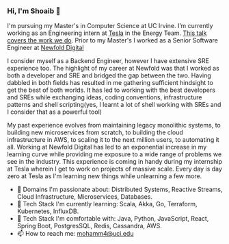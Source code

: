 ### Hi, I'm Shoaib 👋

I'm pursuing my Master's in Computer Science at UC Irvine. I’m currently working as an Engineering intern at [Tesla](https://www.tesla.com/energy) in the Energy Team. [This talk covers the work we do](https://www.infoq.com/presentations/tesla-vpp/). Prior to my Master's I worked as a Senior Software Engineer at [Newfold Digital](https://newfold.com/)

I consider myself as a Backend Engineer, however I have extensive SRE experience too. The highlight of my career at Newfold was that I worked as both a developer and SRE and bridged the gap between the two. Having dabbled in both fields has resulted in me gathering sufficient hindsight to get the best of both worlds. It has led to working with the best developers and SREs while exchanging ideas, coding conventions, infrastructure patterns and shell scripting(yes, I learnt a lot of shell working with SREs and I consider that as a powerful tool)

My past experience evolves from maintaining legacy monolithic systems, to building new microservices from scratch, to building the cloud infrastructure in AWS, to scaling it to the next million users, to automating it all. Working at Newfold Digital has led to an exponential increase in my learning curve while providing me exposure to a wide range of problems we see in the industry. This experience is coming in handy during my internship at Tesla wherein I get to work on projects of massive scale. Every day is day zero at Tesla as I'm learning new things while unlearning a few more. 


- 🔭 Domains I'm passionate about: Distributed Systems, Reactive Streams, Cloud Infrastructure, Microservices, Databases.
- 🌱 Tech Stack I'm currently learning: Scala, Akka, Go, Terraform, Kubernetes, InfluxDB.
- 🌱 Tech Stack I'm comfortable with: Java, Python, JavaScript, React, Spring Boot, PostgresSQL, Redis, Cassandra, AWS.
- 📫 How to reach me: mohamm4@uci.edu
<!--
**MohammedShoaib/MohammedShoaib** is a ✨ _special_ ✨ repository because its `README.md` (this file) appears on your GitHub profile.

Here are some ideas to get you started:

- 🔭 I’m currently working on ...
- 🌱 I’m currently learning ...
- 👯 I’m looking to collaborate on ...
- 🤔 I’m looking for help with ...
- 💬 Ask me about ...
- 📫 How to reach me: ...
- 😄 Pronouns: ...
- ⚡ Fun fact: ...
-->
